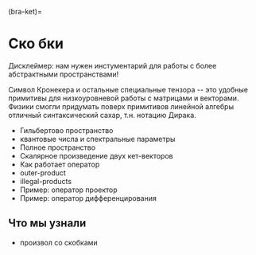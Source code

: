 (bra-ket)=
# Ско бки

Дисклеймер: нам нужен инстументарий для работы с более абстрактными пространствами!

Символ Кронекера и остальные специальные тензора -- это удобные примитивы для низкоуровневой работы с матрицами и векторами.
Физики смогли придумать поверх примитивов линейной алгебры отличный синтаксический сахар, т.н. нотацию Дирака.

- Гильбертово пространство
- квантовые числа и спектральные параметры
- Полное пространство
- Скалярное произведение двух кет-векторов
- Как работает оператор
- outer-product
- illegal-products
- Пример: оператор проектор
- Пример: оператор дифференцирования


## Что мы узнали

- произвол со скобками